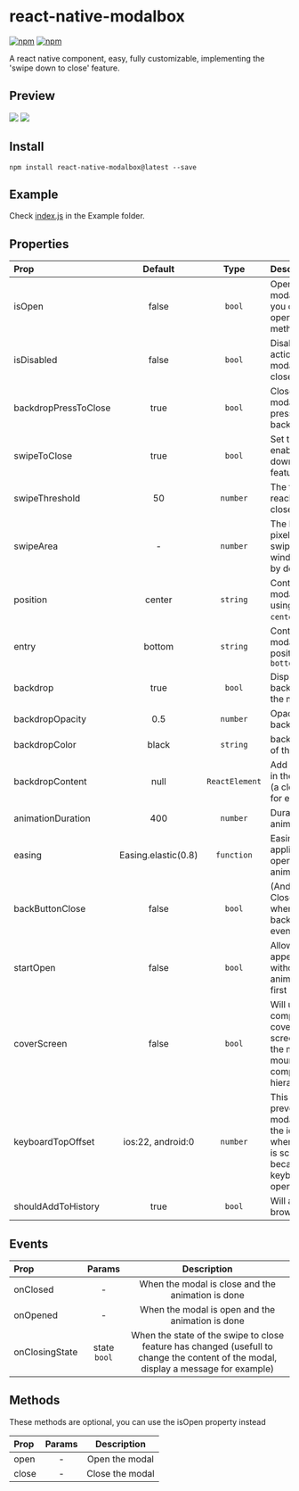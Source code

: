 # react-native-modalbox

[![npm](https://img.shields.io/npm/dm/react-native-modalbox.svg?maxAge=2592000)]()
[![npm](https://img.shields.io/npm/dt/react-native-modalbox.svg?maxAge=2592000)]()   

A react native <Modal> component, easy, fully customizable, implementing the 'swipe down to close' feature.

## Preview
![](https://i.imgur.com/QTAYh81.gif)
![](http://i.imgur.com/3XULLt8.gif)

## Install

`npm install react-native-modalbox@latest --save`

## Example
Check [index.js](https://github.com/maxs15/react-native-modalbox/blob/master/Example/index.ios.js) in the Example folder.

## Properties

| Prop  | Default  | Type | Description |
| :------------ |:---------------:| :---------------:| :-----|
| isOpen | false | `bool` | Open/close the modal, optional, you can use the open/close methods instead  |
| isDisabled | false | `bool` | Disable any action on the modal (open, close, swipe)  |
| backdropPressToClose | true | `bool` | Close the the modal by pressing on the backdrop |
| swipeToClose | true | `bool` | Set to `true` to enable the swipe down to close feature |
| swipeThreshold | 50 | `number` | The threshold to reach in pixels to close the modal |
| swipeArea | - | `number` | The height in pixels of the swipeable area, window height by default |
| position | center | `string` | Control the modal position using `top` or `center` or `bottom`
| entry | bottom | `string` | Control the modal entry position `top` or `bottom`
| backdrop | true | `bool` | Display a backdrop behind the modal
| backdropOpacity | 0.5| `number` | Opacity of the backdrop
| backdropColor | black| `string` | backgroundColor of the backdrop
| backdropContent | null| `ReactElement` | Add an element in the backdrop (a close button for example)
| animationDuration | 400| `number` | Duration of the animation
| easing | Easing.elastic(0.8) | `function` | Easing function applied to opening modal animation
| backButtonClose | false | `bool` | (Android only) Close modal when receiving back button event
| startOpen | false | `bool` | Allow modal to appear open without animation upon first mount
| coverScreen | false | `bool` | Will use RN `Modal` component to cover the entire screen wherever the modal is mounted in the component hierarchy
| keyboardTopOffset | ios:22, android:0 | `number` | This property prevent the modal to cover the ios status bar when the modal is scrolling up because the keyboard is opening
| shouldAddToHistory | true | `bool` | Will add modal to browser history

## Events

| Prop  | Params  | Description |
| :------------ |:---------------:| :---------------:|
| onClosed | - | When the modal is close and the animation is done |
| onOpened | - | When the modal is open and the animation is done |
| onClosingState | state `bool` | When the state of the swipe to close feature has changed (usefull to change the content of the modal, display a message for example) |

## Methods
These methods are optional, you can use the isOpen property instead   

| Prop  | Params  | Description |
| :------------ |:---------------:| :---------------:|
| open | - | Open the modal |
| close | - | Close the modal |
